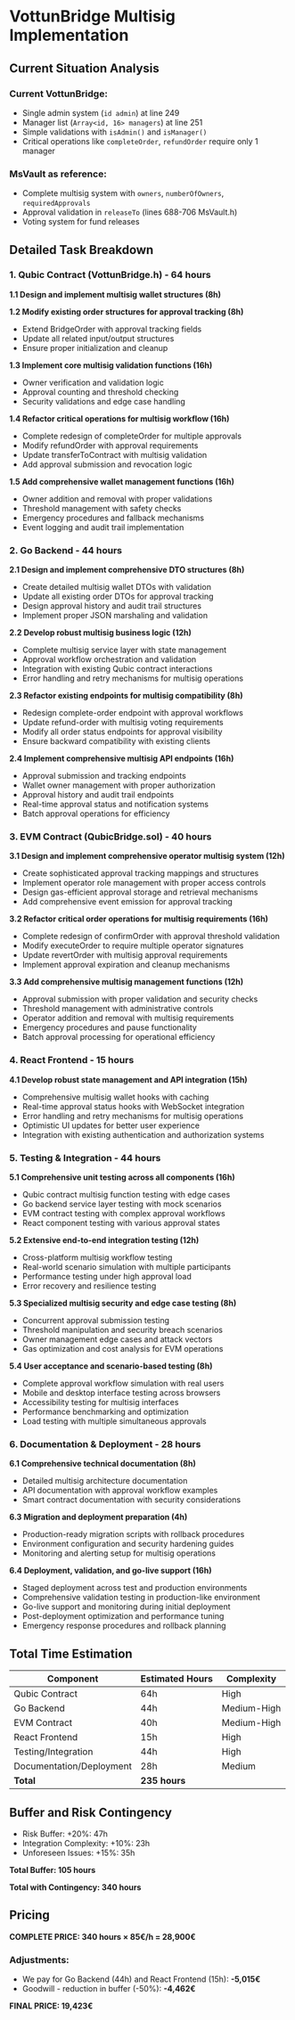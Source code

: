 # VottunBridge Multisig Implementation

## Current Situation Analysis

### Current VottunBridge:
- Single admin system (`id admin`) at line 249
- Manager list (`Array<id, 16> managers`) at line 251
- Simple validations with `isAdmin()` and `isManager()`
- Critical operations like `completeOrder`, `refundOrder` require only 1 manager

### MsVault as reference:
- Complete multisig system with `owners`, `numberOfOwners`, `requiredApprovals`
- Approval validation in `releaseTo` (lines 688-706 MsVault.h)
- Voting system for fund releases

## Detailed Task Breakdown

### 1. Qubic Contract (VottunBridge.h) - 64 hours

**1.1 Design and implement multisig wallet structures (8h)**

**1.2 Modify existing order structures for approval tracking (8h)**
- Extend BridgeOrder with approval tracking fields
- Update all related input/output structures
- Ensure proper initialization and cleanup

**1.3 Implement core multisig validation functions (16h)**
- Owner verification and validation logic
- Approval counting and threshold checking
- Security validations and edge case handling

**1.4 Refactor critical operations for multisig workflow (16h)**
- Complete redesign of completeOrder for multiple approvals
- Modify refundOrder with approval requirements
- Update transferToContract with multisig validation
- Add approval submission and revocation logic

**1.5 Add comprehensive wallet management functions (16h)**
- Owner addition and removal with proper validations
- Threshold management with safety checks
- Emergency procedures and fallback mechanisms
- Event logging and audit trail implementation

### 2. Go Backend - 44 hours

**2.1 Design and implement comprehensive DTO structures (8h)**
- Create detailed multisig wallet DTOs with validation
- Update all existing order DTOs for approval tracking
- Design approval history and audit trail structures
- Implement proper JSON marshaling and validation

**2.2 Develop robust multisig business logic (12h)**
- Complete multisig service layer with state management
- Approval workflow orchestration and validation
- Integration with existing Qubic contract interactions
- Error handling and retry mechanisms for multisig operations

**2.3 Refactor existing endpoints for multisig compatibility (8h)**
- Redesign complete-order endpoint with approval workflows
- Update refund-order with multisig voting requirements
- Modify all order status endpoints for approval visibility
- Ensure backward compatibility with existing clients

**2.4 Implement comprehensive multisig API endpoints (16h)**
- Approval submission and tracking endpoints
- Wallet owner management with proper authorization
- Approval history and audit trail endpoints
- Real-time approval status and notification systems
- Batch approval operations for efficiency

### 3. EVM Contract (QubicBridge.sol) - 40 hours

**3.1 Design and implement comprehensive operator multisig system (12h)**
- Create sophisticated approval tracking mappings and structures
- Implement operator role management with proper access controls
- Design gas-efficient approval storage and retrieval mechanisms
- Add comprehensive event emission for approval tracking

**3.2 Refactor critical order operations for multisig requirements (16h)**
- Complete redesign of confirmOrder with approval threshold validation
- Modify executeOrder to require multiple operator signatures
- Update revertOrder with multisig approval requirements
- Implement approval expiration and cleanup mechanisms

**3.3 Add comprehensive multisig management functions (12h)**
- Approval submission with proper validation and security checks
- Threshold management with administrative controls
- Operator addition and removal with multisig requirements
- Emergency procedures and pause functionality
- Batch approval processing for operational efficiency

### 4. React Frontend - 15 hours

**4.1 Develop robust state management and API integration (15h)**
- Comprehensive multisig wallet hooks with caching
- Real-time approval status hooks with WebSocket integration
- Error handling and retry mechanisms for multisig operations
- Optimistic UI updates for better user experience
- Integration with existing authentication and authorization systems

### 5. Testing & Integration - 44 hours

**5.1 Comprehensive unit testing across all components (16h)**
- Qubic contract multisig function testing with edge cases
- Go backend service layer testing with mock scenarios
- EVM contract testing with complex approval workflows
- React component testing with various approval states

**5.2 Extensive end-to-end integration testing (12h)**
- Cross-platform multisig workflow testing
- Real-world scenario simulation with multiple participants
- Performance testing under high approval load
- Error recovery and resilience testing

**5.3 Specialized multisig security and edge case testing (8h)**
- Concurrent approval submission testing
- Threshold manipulation and security breach scenarios
- Owner management edge cases and attack vectors
- Gas optimization and cost analysis for EVM operations

**5.4 User acceptance and scenario-based testing (8h)**
- Complete approval workflow simulation with real users
- Mobile and desktop interface testing across browsers
- Accessibility testing for multisig interfaces
- Performance benchmarking and optimization
- Load testing with multiple simultaneous approvals

### 6. Documentation & Deployment - 28 hours

**6.1 Comprehensive technical documentation (8h)**
- Detailed multisig architecture documentation
- API documentation with approval workflow examples
- Smart contract documentation with security considerations

**6.3 Migration and deployment preparation (4h)**
- Production-ready migration scripts with rollback procedures
- Environment configuration and security hardening guides
- Monitoring and alerting setup for multisig operations

**6.4 Deployment, validation, and go-live support (16h)**
- Staged deployment across test and production environments
- Comprehensive validation testing in production-like environment
- Go-live support and monitoring during initial deployment
- Post-deployment optimization and performance tuning
- Emergency response procedures and rollback planning

## Total Time Estimation

| Component | Estimated Hours | Complexity |
|-----------|-----------------|------------|
| Qubic Contract | 64h | High |
| Go Backend | 44h | Medium-High |
| EVM Contract | 40h | Medium-High |
| React Frontend | 15h | High |
| Testing/Integration | 44h | High |
| Documentation/Deployment | 28h | Medium |
| **Total** | **235 hours** | |

## Buffer and Risk Contingency

- Risk Buffer: +20%: 47h
- Integration Complexity: +10%: 23h 
- Unforeseen Issues: +15%: 35h

**Total Buffer: 105 hours**

**Total with Contingency: 340 hours**

## Pricing

**COMPLETE PRICE: 340 hours × 85€/h = 28,900€**

### Adjustments:
- We pay for Go Backend (44h) and React Frontend (15h): **-5,015€**
- Goodwill - reduction in buffer (-50%): **-4,462€**

**FINAL PRICE: 19,423€**
